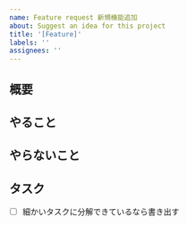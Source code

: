 ```yaml
---
name: Feature request 新規機能追加
about: Suggest an idea for this project
title: '[Feature]'
labels: ''
assignees: ''
---
```


## 概要

<!-- 〇〇コンポーネントの作成 -->
<!--画像など添付してわかりやすく -->

## やること

<!-- 〇〇のマークアップとスタイリング -->

## やらないこと

<!-- jsは別タスクで対応します。 -->

## タスク

- [ ] 細かいタスクに分解できているなら書き出す
